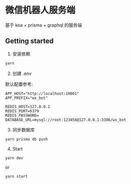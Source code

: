 # 微信机器人服务端

基于 koa + prisma + graphql 的服务端

## Getting started

1. 安装依赖

```sh
yarn
```

2. 创建 .env

默认配置参考:

```text
APP_HOST="http://localhost:10001"
APP_PREFIX="wx_bot"

REDIS_HOST=127.0.0.1
REDIS_PORT=6379
REDIS_PASSWORD=
DATABASE_URL=mysql://root:123456@127.0.0.1:3306/wx_bot
```

3. 同步数据库

```sh
yarn prisma db push
```

4. Start

```sh
yarn dev
```

or

```sh
yarn start
```

